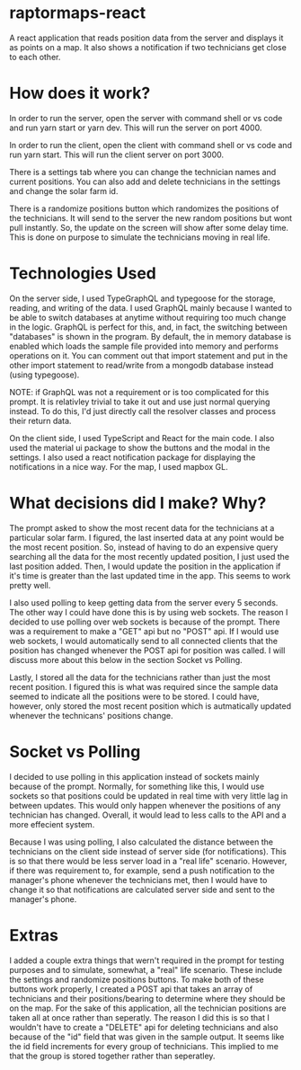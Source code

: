 # raptormaps-react

A react application that reads position data from the server and displays it as points on a map. It also shows a notification if two technicians get close to each other. 

# How does it work?

In order to run the server, open the server with command shell or vs code and run yarn start or yarn dev. This will run the server on port 4000. 

In order to run the client, open the client with command shell or vs code and run yarn start. This will run the client server on port 3000. 

There is a settings tab where you can change the technician names and current positions. You can also add and delete technicians in the settings and change the solar farm id. 

There is a randomize positions button which randomizes the positions of the technicians. It will send to the server the new random positions but wont pull instantly. So, the update on the screen will show after some delay time. This is done on purpose to simulate the technicians moving in real life. 

# Technologies Used

On the server side, I used TypeGraphQL and typegoose for the storage, reading, and writing of the data. I used GraphQL mainly because I wanted to be able to switch databases at anytime without requiring too much change in the logic. GraphQL is perfect for this, and, in fact, the switching between "databases" is shown in the program. By default, the in memory database is enabled which loads the sample file provided into memory and performs operations on it. You can comment out that import statement and put in the other import statement to read/write from a mongodb database instead (using typegoose). 

NOTE: if GraphQL was not a requirement or is too complicated for this prompt. It is relativley trivial to take it out and use just normal querying instead. To do this, I'd just directly call the resolver classes and process their return data.

On the client side, I used TypeScript and React for the main code. I also used the material ui package to show the buttons and the modal in the settings. I also used a react notification package for displaying the notifications in a nice way. For the map, I used mapbox GL. 

# What decisions did I make? Why?

The prompt asked to show the most recent data for the technicians at a particular solar farm. I figured, the last inserted data at any point would be the most recent position. So, instead of having to do an expensive query searching all the data for the most recently updated position, I just used the last position added. Then, I would update the position in the application if it's time is greater than the last updated time in the app. This seems to work pretty well. 

I also used polling to keep getting data from the server every 5 seconds. The other way I could have done this is by using web sockets. The reason I decided to use polling over web sockets is because of the prompt. There was a requirement to make a "GET" api but no "POST" api. If I would use web sockets, I would automatically send to all connected clients that the position has changed whenever the POST api for position was called. I will discuss more about this below in the section Socket vs Polling. 

Lastly, I stored all the data for the technicians rather than just the most recent position. I figured this is what was required since the sample data seemed to indicate all the positions were to be stored. I could have, however, only stored the most recent position which is autmatically updated whenever the technicans' positions change.

# Socket vs Polling

I decided to use polling in this application instead of sockets mainly because of the prompt. Normally, for something like this, I would use sockets so that positions could be updated in real time with very little lag in between updates. This would only happen whenever the positions of any technician has changed. Overall, it would lead to less calls to the API and a more effecient system. 

Because I was using polling, I also calculated the distance between the technicians on the client side instead of server side (for notifications). This is so that there would be less server load in a "real life" scenario. However, if there was requirement to, for example, send a push notification to the manager's phone whenever the technicians met, then I would have to change it so that notifications are calculated server side and sent to the manager's phone. 

# Extras

I added a couple extra things that wern't required in the prompt for testing purposes and to simulate, somewhat, a "real" life scenario. These include the settings and randomize positions buttons. To make both of these buttons work properly, I created a POST api that takes an array of technicians and their positions/bearing to determine where they should be on the map. For the sake of this application, all the technician positions are taken all at once rather than seperatly. The reason I did this is so that I wouldn't have to create a "DELETE" api for deleting technicians and also because of the "id" field that was given in the sample output. It seems like the id field increments for every group of technicians. This implied to me that the group is stored together rather than seperatley. 


